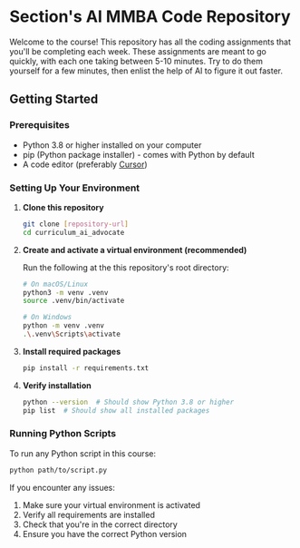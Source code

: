 # Section's AI MMBA Code Repository

Welcome to the course! This repository has all the coding assignments that you'll be completing each week. These assignments are meant to go quickly, with each one taking between 5-10 minutes. Try to do them yourself for a few minutes, then enlist the help of AI to figure it out faster.

## Getting Started

### Prerequisites
- Python 3.8 or higher installed on your computer
- pip (Python package installer) - comes with Python by default
- A code editor (preferably [Cursor](https://www.cursor.com/))

### Setting Up Your Environment

1. **Clone this repository**
   ```bash
   git clone [repository-url]
   cd curriculum_ai_advocate
   ```

2. **Create and activate a virtual environment (recommended)**

   Run the following at the this repository's root directory:

   ```bash
   # On macOS/Linux
   python3 -m venv .venv
   source .venv/bin/activate 

   # On Windows
   python -m venv .venv
   .\.venv\Scripts\activate
   ```

3. **Install required packages**

   ```bash
   pip install -r requirements.txt
   ```

4. **Verify installation**

   ```bash
   python --version  # Should show Python 3.8 or higher
   pip list  # Should show all installed packages
   ```

### Running Python Scripts
To run any Python script in this course:
```bash
python path/to/script.py
```

If you encounter any issues:
1. Make sure your virtual environment is activated
2. Verify all requirements are installed
3. Check that you're in the correct directory
4. Ensure you have the correct Python version